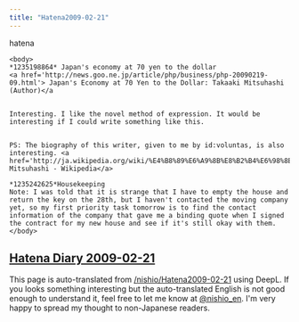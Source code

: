 ```yaml
---
title: "Hatena2009-02-21"
---
```


hatena

```
<body>
*1235198864* Japan's economy at 70 yen to the dollar
<a href='http://news.goo.ne.jp/article/php/business/php-20090219-09.html'> Japan's Economy at 70 Yen to the Dollar: Takaaki Mitsuhashi (Author)</a


Interesting. I like the novel method of expression. It would be interesting if I could write something like this.


PS: The biography of this writer, given to me by id:voluntas, is also interesting. <a href='http://ja.wikipedia.org/wiki/%E4%B8%89%E6%A9%8B%E8%B2%B4%E6%98%8E'>Takaaki Mitsuhashi - Wikipedia</a>

*1235242625*Housekeeping
Note: I was told that it is strange that I have to empty the house and return the key on the 28th, but I haven't contacted the moving company yet, so my first priority task tomorrow is to find the contact information of the company that gave me a binding quote when I signed the contract for my new house and see if it's still okay with them.
</body>
```


[Hatena Diary 2009-02-21](https://nishiohirokazu.hatenadiary.org/archive/2009/02/21)
---
This page is auto-translated from [/nishio/Hatena2009-02-21](https://scrapbox.io/nishio/Hatena2009-02-21) using DeepL. If you looks something interesting but the auto-translated English is not good enough to understand it, feel free to let me know at [@nishio_en](https://twitter.com/nishio_en). I'm very happy to spread my thought to non-Japanese readers.